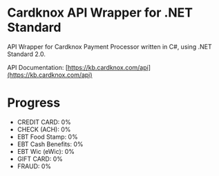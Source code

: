 # Cardknox API Wrapper for .NET Standard
API Wrapper for Cardknox Payment Processor written in C#, using .NET Standard 2.0.

API Documentation: [https://kb.cardknox.com/api](https://kb.cardknox.com/api)

# Progress
* CREDIT CARD: 0%
* CHECK (ACH): 0%
* EBT Food Stamp: 0%
* EBT Cash Benefits: 0%
* EBT Wic (eWic): 0%
* GIFT CARD: 0%
* FRAUD: 0%

